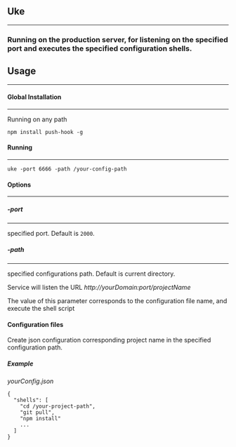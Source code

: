 ## Uke
------------

### Running on the production server, for listening on the specified port and executes the specified configuration shells.


## Usage
--------

#### Global Installation
------------------------

Running on any path

```
npm install push-hook -g
```

#### Running
------------

```
uke -port 6666 -path /your-config-path
```

#### Options
------------

##### -port
-----------

specified port. Default is `2000`.


##### -path
-----------

specified configurations path. Default is current directory.


Service will listen the URL *http://yourDomain:port/projectName*

The value of this parameter corresponds to the configuration file name, and execute the shell script


#### Configuration files

Create json configuration corresponding project name in the specified configuration path.

##### Example

_yourConfig.json_

```
{
  "shells": [
    "cd /your-project-path",
    "git pull",
    "npm install"
    ...
  ]
}
```
